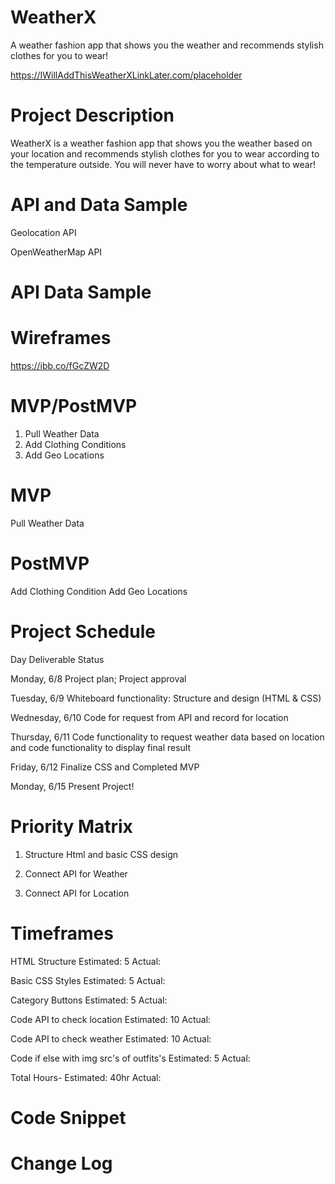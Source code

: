 # WeatherX
A weather fashion app that shows you the weather and recommends stylish clothes for you to wear!

https://IWillAddThisWeatherXLinkLater.com/placeholder

# Project Description
WeatherX is a weather fashion app that shows you the weather based on your location and recommends stylish clothes for you to wear according to the temperature outside. You will never have to worry about what to wear! 


# API and Data Sample
Geolocation API

OpenWeatherMap API

# API Data Sample




# Wireframes

https://ibb.co/fGcZW2D

# MVP/PostMVP 
1. Pull Weather Data
2. Add Clothing Conditions
3. Add Geo Locations

# MVP
Pull Weather Data


# PostMVP
Add Clothing Condition
Add Geo Locations


# Project Schedule
Day	Deliverable	Status


Monday, 6/8	Project plan; Project approval	


Tuesday, 6/9	Whiteboard functionality: Structure and design (HTML & CSS)	


Wednesday, 6/10	Code for request from API and record for location	


Thursday, 6/11	Code functionality to request weather data based on location and code functionality to display final result	


Friday, 6/12	 Finalize CSS and Completed MVP	


Monday, 6/15	Present	Project!


# Priority Matrix
1. Structure Html and basic CSS design


2. Connect API for Weather


3. Connect API for Location

# Timeframes

HTML Structure	Estimated: 5       Actual:

Basic CSS Styles Estimated:  5      Actual:

Category Buttons	Estimated:  5      Actual:

Code API to check location	Estimated: 10       Actual:

Code API to check weather Estimated:  10      Actual:

Code if else with img src's of outfits's  Estimated: 5       Actual:


Total Hours- 	Estimated: 40hr       Actual:

# Code Snippet


# Change Log
